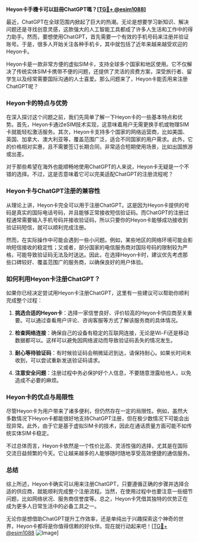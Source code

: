 **Heyon卡手機卡可以註冊ChatGPT嗎？[[TG💪+ @esim1088](https://t.me/s/esim1088)]**

最近，ChatGPT在全球范围内掀起了巨大的热潮。无论是想要学习新知识、解决问题还是寻找创意灵感，这款强大的人工智能工具都成了许多人生活和工作中的得力助手。然而，要想使用ChatGPT，首先需要一个有效的手机号码来注册并验证账号。于是，很多人开始关注各种手机卡，其中就包括了近年来越来越受欢迎的Heyon卡。

Heyon卡是一款非常方便的虚拟SIM卡，支持全球多个国家和地区使用。它不仅解决了传统实体SIM卡携带不便的问题，还提供了灵活的资费方案，深受旅行者、留学生以及经常需要国际沟通的人士喜爱。那么问题来了，Heyon卡能否用来注册ChatGPT呢？

### Heyon卡的特点与优势

在深入探讨这个问题之前，我们先简单了解一下Heyon卡的一些基本特点和优势。首先，Heyon卡通过eSIM技术实现，这意味着用户无需更换手机或物理SIM卡就能轻松激活服务。其次，Heyon卡支持多个国家的网络运营商，比如美国、英国、加拿大、澳大利亚等，覆盖范围广泛，适合不同国家的用户需求。此外，它的价格相对实惠，且不需要签订长期合同，非常适合短期使用场景，比如出国旅游或出差。

对于那些希望在海外也能顺畅地使用ChatGPT的人来说，Heyon卡无疑是一个不错的选择。不过，这是否意味着它可以完美适配ChatGPT的注册流程呢？

### Heyon卡与ChatGPT注册的兼容性

从理论上讲，Heyon卡完全可以用于注册ChatGPT。这是因为Heyon卡提供的号码是真实的国际电话号码，并且能够正常接收短信验证码。而ChatGPT的注册过程通常需要输入手机号码并接收验证码，所以只要你的Heyon卡能够成功接收到验证码短信，就可以顺利完成注册。

然而，在实际操作中可能会遇到一些小问题。例如，某些地区的网络环境可能会影响短信接收的稳定性；又或者，部分国家的电信服务商对国际号码的限制较为严格，可能导致验证码无法及时送达。因此，在选择Heyon卡时，建议优先考虑那些口碑较好、覆盖范围广的服务商，以确保良好的用户体验。

### 如何利用Heyon卡注册ChatGPT？

如果你已经决定尝试用Heyon卡注册ChatGPT，这里有一些建议可以帮助你顺利完成整个过程：

1. **挑选合适的Heyon卡**：选择一家信誉良好、评价较高的Heyon卡供应商至关重要。可以通过查看用户评论、咨询客服等方式了解该服务商的具体情况。
   
2. **检查网络连接**：确保自己的设备有稳定的互联网连接，无论是Wi-Fi还是移动数据都可以。这样可以避免因网络波动而导致验证码丢失的情况发生。

3. **耐心等待验证码**：有时候验证码会稍微延迟到达，请保持耐心。如果长时间未收到，可以尝试重新发送验证码请求。

4. **注意安全问题**：注册过程中务必保护好个人信息，不要随意泄露给他人，以免造成不必要的麻烦。

### Heyon卡的优点与局限性

尽管Heyon卡为用户带来了诸多便利，但仍然存在一定的局限性。例如，虽然大多数情况下Heyon卡都能很好地支持ChatGPT注册，但在极少数情况下可能会出现异常。此外，由于它是基于虚拟SIM卡的技术，因此在通话质量方面可能不如传统实体SIM卡稳定。

不过总体而言，Heyon卡依然是一个性价比高、灵活性强的选择，尤其是在国际交流日益频繁的今天。它让越来越多的人能够随时随地享受高效便捷的通信服务。

### 总结

综上所述，Heyon卡确实可以用来注册ChatGPT，只要遵循正确的步骤并选择合适的供应商，就能顺利完成整个注册流程。当然，在使用过程中也要注意一些细节问题，比如网络状况、服务商信誉度等。总之，Heyon卡凭借其独特的优势正在成为更多人日常生活中的必备工具之一。

无论你是想借助ChatGPT提升工作效率，还是单纯出于兴趣探索这个神奇的世界，Heyon卡都将是你值得信赖的好伙伴。现在就行动起来吧！[[TG💪+ @esim1088](https://t.me/s/esim1088) ![Image](https://i.postimg.cc/4NQfJmqS/Snipaste-2025-05-13-00-14-12.png)]
